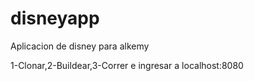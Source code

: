 # disneyapp
Aplicacion de disney para alkemy

1-Clonar,2-Buildear,3-Correr e ingresar a localhost:8080
